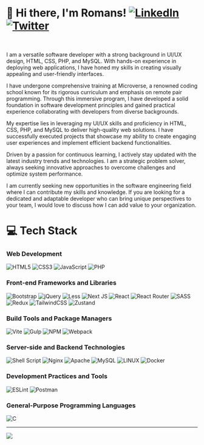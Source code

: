 # <div align="left"> 🐙 Hi there, I'm Romans! [![LinkedIn](https://img.shields.io/badge/LinkedIn-%230077B5.svg?logo=linkedin&logoColor=white)](https://linkedin.com/in/https://www.linkedin.com/in/obj513/) [![Twitter](https://img.shields.io/badge/Twitter-%231DA1F2.svg?logo=Twitter&logoColor=white)](https://twitter.com/https://twitter.com/obj583)</div>
<br />

I am a versatile software developer with a strong background in UI/UX design, HTML, CSS, PHP, and MySQL. With hands-on experience in deploying web applications, I have honed my skills in creating visually appealing and user-friendly interfaces.

I have undergone comprehensive training at Microverse, a renowned coding school known for its rigorous curriculum and emphasis on remote pair programming. Through this immersive program, I have developed a solid foundation in software development principles and gained practical experience collaborating with developers from diverse backgrounds.

My expertise lies in leveraging my UI/UX skills and proficiency in HTML, CSS, PHP, and MySQL to deliver high-quality web solutions. I have successfully executed projects that showcase my ability to create engaging user experiences and implement efficient backend functionalities.

Driven by a passion for continuous learning, I actively stay updated with the latest industry trends and technologies. I am a strategic problem solver, always seeking innovative approaches to overcome challenges and optimize system performance.

I am currently seeking new opportunities in the software engineering field where I can contribute my skills and knowledge. If you are looking for a dedicated and adaptable developer who can bring unique perspectives to your team, I would love to discuss how I can add value to your organization.

# 💻 Tech Stack

### Web Development
![HTML5](https://img.shields.io/badge/HTML-%23E34F26.svg?style=flat&logo=html5&logoColor=white) ![CSS3](https://img.shields.io/badge/CSS-%231572B6.svg?style=flat&logo=css3&logoColor=white) ![JavaScript](https://img.shields.io/badge/JavaScript-%23323330.svg?style=flat&logo=javascript&logoColor=%23F7DF1E) ![PHP](https://img.shields.io/badge/PHP-%23777BB4.svg?style=flat&logo=php&logoColor=white) 

### Front-end Frameworks and Libraries

![Bootstrap](https://img.shields.io/badge/Bootstrap-%23563D7C.svg?style=flat&logo=bootstrap&logoColor=white)  ![jQuery](https://img.shields.io/badge/jQuery-%230769AD.svg?style=flat&logo=jquery&logoColor=white) ![Less](https://img.shields.io/badge/LESS-2B4C80?style=flat&logo=less&logoColor=white)  ![Next JS](https://img.shields.io/badge/Next.JS-black?style=flat&logo=next.js&logoColor=white) ![React](https://img.shields.io/badge/React-%2320232a.svg?style=flat&logo=react&logoColor=%2361DAFB) ![React Router](https://img.shields.io/badge/React_Router-CA4245?style=flat&logo=react-router&logoColor=white) ![SASS](https://img.shields.io/badge/SASS-hotpink.svg?style=flat&logo=SASS&logoColor=white) ![Redux](https://img.shields.io/badge/Redux-%23593d88.svg?style=flat&logo=redux&logoColor=white) ![TailwindCSS](https://img.shields.io/badge/Tailwind_CSS-%2338B2AC.svg?style=flat&logo=tailwind-css&logoColor=white) ![Zustand](https://img.shields.io/badge/Zustand-white?logo=https://zustand-demo.pmnd.rs/favicon.ico&logoColor=white)

### Build Tools and Package Managers

![Vite](https://img.shields.io/badge/vite-%23646CFF.svg?style=for-the-badgeflat&logo=vite&logoColor=white) ![Gulp](https://img.shields.io/badge/GULP-%23CF4647.svg?style=flat&logo=gulp&logoColor=white) ![NPM](https://img.shields.io/badge/npm-%23000000.svg?style=flat&logo=npm&logoColor=white) ![Webpack](https://img.shields.io/badge/Webpack-%238DD6F9.svg?style=flat&logo=webpack&logoColor=black)

### Server-side and Backend Technologies
![Shell Script](https://img.shields.io/badge/shell_script-%23121011.svg?style=flat&logo=gnu-bash&logoColor=white) ![Nginx](https://img.shields.io/badge/Nginx-%23009639.svg?style=flat&logo=nginx&logoColor=white) ![Apache](https://img.shields.io/badge/Apache-%23D42029.svg?style=flat&logo=apache&logoColor=white) ![MySQL](https://img.shields.io/badge/MySQL-%2300f.svg?style=flat&logo=mysql&logoColor=white) ![LINUX](https://img.shields.io/badge/Linux-FCC624?style=flat&logo=linux&logoColor=black) ![Docker](https://img.shields.io/badge/Docker-%230db7ed.svg?style=flat&logo=docker&logoColor=white)

### Development Practices and Tools

![ESLint](https://img.shields.io/badge/ESLint-4B3263?style=flat&logo=eslint&logoColor=white) ![Postman](https://img.shields.io/badge/Postman-FF6C37?style=flat&logo=postman&logoColor=white)

### General-Purpose Programming Languages
![C](https://img.shields.io/badge/C-%2300599C.svg?style=flat&logo=c&logoColor=white)
***
![](https://github-readme-stats.vercel.app/api/top-langs/?username=romans-adi&theme=dark&hide_border=false&include_all_commits=false&count_private=true&layout=compact)
